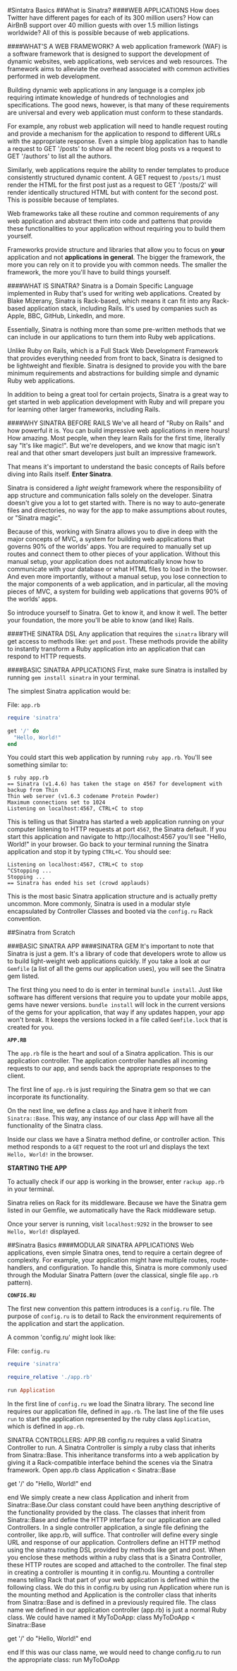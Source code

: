 #Sintatra Basics
##What is Sinatra?
####WEB APPLICATIONS
How does Twitter have different pages for each of its 300 million users? How can AirBnB support over 40 million guests with over 1.5 million listings worldwide? All of this is possible because of web applications.

####WHAT'S A WEB FRAMEWORK?
A web application framework (WAF) is a software framework that is designed to support the development of dynamic websites, web applications, web services and web resources. The framework aims to alleviate the overhead associated with common activities performed in web development.

Building dynamic web applications in any language is a complex job requiring intimate knowledge of hundreds of technologies and specifications. The good news, however, is that many of these requirements are universal and every web application must conform to these standards.

For example, any robust web application will need to handle request routing and provide a mechanism for the application to respond to different URLs with the appropriate response. Even a simple blog application has to handle a request to GET '/posts' to show all the recent blog posts vs a request to GET '/authors' to list all the authors.

Similarly, web applications require the ability to render templates to produce consistently structured dynamic content. A GET request to `/posts/1` must render the HTML for the first post just as a request to GET '/posts/2' will render identically structured HTML but with content for the second post. This is possible because of templates.

Web frameworks take all these routine and common requirements of any web application and abstract them into code and patterns that provide these functionalities to your application without requiring you to build them yourself.

Frameworks provide structure and libraries that allow you to focus on **your** application and not **applications in general**. The bigger the framework, the more you can rely on it to provide you with common needs. The smaller the framework, the more you'll have to build things yourself.

####WHAT IS SINATRA?
Sinatra is a Domain Specific Language implemented in Ruby that's used for writing web applications. Created by Blake Mizerany, Sinatra is Rack-based, which means it can fit into any Rack-based application stack, including Rails. It's used by companies such as Apple, BBC, GitHub, LinkedIn, and more.

Essentially, Sinatra is nothing more than some pre-written methods that we can include in our applications to turn them into Ruby web applications.

Unlike Ruby on Rails, which is a Full Stack Web Development Framework that provides everything needed from front to back, Sinatra is designed to be lightweight and flexible. Sinatra is designed to provide you with the bare minimum requirements and abstractions for building simple and dynamic Ruby web applications.

In addition to being a great tool for certain projects, Sinatra is a great way to get started in web application development with Ruby and will prepare you for learning other larger frameworks, including Rails.

####WHY SINATRA BEFORE RAILS
We've all heard of "Ruby on Rails" and how powerful it is. You can build impressive web applications in mere hours! How amazing. Most people, when they learn Rails for the first time, literally say "It's like magic!". But we're developers, and we know that magic isn't real and that other smart developers just built an impressive framework.

That means it's important to understand the basic concepts of Rails before diving into Rails itself. **Enter Sinatra**.

Sinatra is considered a *light weight* framework where the responsibility of app structure and communication falls solely on the developer. Sinatra doesn't give you a lot to get started with. There is no way to auto-generate files and directories, no way for the app to make assumptions about routes, or "Sinatra magic".

Because of this, working with Sinatra allows you to dive in deep with the major concepts of MVC, a system for building web applications that governs 90% of the worlds' apps. You are required to manually set up routes and connect them to other pieces of your application. Without this manual setup, your application does not automatically know how to communicate with your database or what HTML files to load in the browser. And even more importantly, without a manual setup, you lose connection to the major components of a web application, and in particular, all the moving pieces of MVC, a system for building web applications that governs 90% of the worlds' apps.

So introduce yourself to Sinatra. Get to know it, and know it well. The better your foundation, the more you'll be able to know (and like) Rails.

####THE SINATRA DSL
Any application that requires the `sinatra` library will get access to methods like: `get` and `post`. These methods provide the ability to instantly transform a Ruby application into an application that can respond to HTTP requests.

####BASIC SINATRA APPLICATIONS
First, make sure Sinatra is installed by running `gem install sinatra` in your terminal.

The simplest Sinatra application would be:

File: `app.rb`

```ruby
require 'sinatra'
 
get '/' do
  "Hello, World!"
end
```

You could start this web application by running `ruby app.rb`. You'll see something similar to:

```
$ ruby app.rb
== Sinatra (v1.4.6) has taken the stage on 4567 for development with backup from Thin
Thin web server (v1.6.3 codename Protein Powder)
Maximum connections set to 1024
Listening on localhost:4567, CTRL+C to stop
```

This is telling us that Sinatra has started a web application running on your computer listening to HTTP requests at port `4567`, the Sinatra default. If you start this application and navigate to http://localhost:4567 you'll see "Hello, World!" in your browser. Go back to your terminal running the Sinatra application and stop it by typing `CTRL+C`. You should see:

```
Listening on localhost:4567, CTRL+C to stop
^CStopping ...
Stopping ...
== Sinatra has ended his set (crowd applauds)
```

This is the most basic Sinatra application structure and is actually pretty uncommon. More commonly, Sinatra is used in a modular style encapsulated by Controller Classes and booted via the `config.ru` Rack convention.

##Sinatra from Scratch

###BASIC SINATRA APP
####SINATRA GEM
It's important to note that Sinatra is just a gem. It's a library of code that developers wrote to allow us to build light-weight web applications quickly. If you take a look at our `Gemfile` (a list of all the gems our application uses), you will see the Sinatra gem listed.

The first thing you need to do is enter in terminal `bundle install`. Just like software has different versions that require you to update your mobile apps, gems have newer versions. `bundle install` will lock in the current versions of the gems for your application, that way if any updates happen, your app won't break. It keeps the versions locked in a file called `Gemfile.lock` that is created for you.

**`APP.RB`**

The `app.rb` file is the heart and soul of a Sinatra application. This is our application controller. The application controller handles all incoming requests to our app, and sends back the appropriate responses to the client.

The first line of `app.rb` is just requiring the Sinatra gem so that we can incorporate its functionality.

On the next line, we define a class `App` and have it inherit from `Sinatra::Base`. This way, any instance of our class App will have all the functionality of the Sinatra class.

Inside our class we have a Sinatra method define, or controller action. This method responds to a `GET` request to the root url and displays the text `Hello, World!` in the browser.

**STARTING THE APP**

To actually check if our app is working in the browser, enter `rackup app.rb` in your terminal.

Sinatra relies on Rack for its middleware. Because we have the Sinatra gem listed in our Gemfile, we automatically have the Rack middleware setup.

Once your server is running, visit `localhost:9292` in the browser to see `Hello, World!` displayed.

##Sinatra Basics
####MODULAR SINATRA APPLICATIONS
Web applications, even simple Sinatra ones, tend to require a certain degree of complexity. For example, your application might have multiple routes, route-handlers, and configuration. To handle this, Sinatra is more commonly used through the Modular Sinatra Pattern (over the classical, single file `app.rb` pattern).

**`CONFIG.RU`**

The first new convention this pattern introduces is a `config.ru` file. The purpose of `config.ru` is to detail to Rack the environment requirements of the application and start the application.

A common 'config.ru' might look like:

File: `config.ru`

```ruby
require 'sinatra'
 
require_relative './app.rb'
 
run Application
```

In the first line of `config.ru` we load the Sinatra library. The second line requires our application file, defined in `app.rb`. The last line of the file uses `run` to start the application represented by the ruby class `Application`, which is defined in `app.rb`.

SINATRA CONTROLLERS: APP.RB
config.ru requires a valid Sinatra Controller to run. A Sinatra Controller is simply a ruby class that inherits from Sinatra::Base. This inheritance transforms into a web application by giving it a Rack-compatible interface behind the scenes via the Sinatra framework. Open app.rb
class Application < Sinatra::Base
 
  get '/' do
    "Hello, World!"
  end
 
end
We simply create a new class Application and inherit from Sinatra::Base.Our class constant could have been anything descriptive of the functionality provided by the class. The classes that inherit from Sinatra::Base and define the HTTP interface for our application are called Controllers.
In a single controller application, a single file defining the controller, like app.rb, will suffice. That controller will define every single URL and response of our application.
Controllers define an HTTP method using the sinatra routing DSL provided by methods like get and post. When you enclose these methods within a ruby class that is a Sinatra Controller, these HTTP routes are scoped and attached to the controller.
The final step in creating a controller is mounting it in config.ru. Mounting a controller means telling Rack that part of your web application is defined within the following class. We do this in config.ru by using run Application where run is the mounting method and Application is the controller class that inherits from Sinatra::Base and is defined in a previously required file.
The class name we defined in our application controller (app.rb) is just a normal Ruby class. We could have named it MyToDoApp:
class MyToDoApp < Sinatra::Base
 
  get '/' do
    "Hello, World!"
  end
 
end
If this was our class name, we would need to change config.ru to run the appropriate class:
run MyToDoApp

